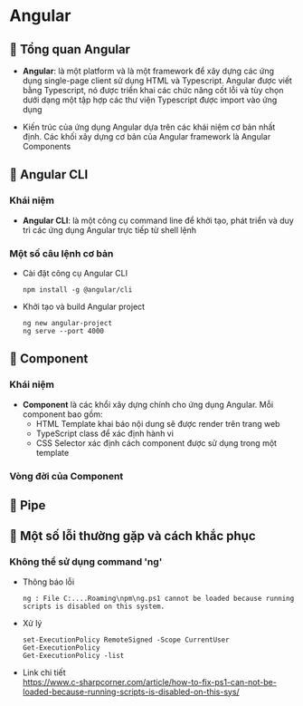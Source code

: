 # **Angular**

## 🔹 Tổng quan Angular

- **Angular**: là một platform và là một framework để xây dựng các ứng dụng single-page client sử dụng HTML và Typescript. Angular được viết bằng Typescript, nó được triển khai các chức năng cốt lỗi và tùy chọn dưới dạng một tập hợp các thư viện Typescript được import vào ứng dụng

- Kiến trúc của ứng dụng Angular dựa trên các khái niệm cơ bản nhất định. Các khối xây dựng cơ bản của Angular framework là Angular Components

## 🔹 Angular CLI

### Khái niệm
- **Angular CLI**: là một công cụ command line để khởi tạo, phát triển và duy trì các ứng dụng Angular trực tiếp từ shell lệnh

### Một số câu lệnh cơ bản
- Cài đặt công cụ Angular CLI
    ```
    npm install -g @angular/cli
    ```

- Khởi tạo và build Angular project
    ```
    ng new angular-project
    ng serve --port 4000
    ```

## 🔹 Component

### Khái niệm
- **Component** là các khổi xây dựng chính cho ứng dụng Angular. Mỗi component bao gồm:
    + HTML Template khai báo nội dung sẽ được render trên trang web
    + TypeScript class để xác định hành vi
    + CSS Selector xác định cách component được sử dụng trong một template


### Vòng đời của Component


## 🔹 Pipe
## 🔹 Một số lỗi thường gặp và cách khắc phục

### Không thể sử dụng command 'ng'
- Thông báo lỗi
    ``` 
    ng : File C:....Roaming\npm\ng.ps1 cannot be loaded because running scripts is disabled on this system.
    ```
- Xử lý
    ```
    set-ExecutionPolicy RemoteSigned -Scope CurrentUser
    Get-ExecutionPolicy
    Get-ExecutionPolicy -list
    ```
- Link chi tiết     
https://www.c-sharpcorner.com/article/how-to-fix-ps1-can-not-be-loaded-because-running-scripts-is-disabled-on-this-sys/

